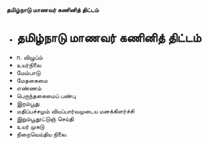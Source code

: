 **தமிழ்நாடு மாணவர் கணினித் திட்டம்**
- # தமிழ்நாடு மாணவர் கணினித் திட்டம்
- n. விழுப்ம்
- உயர்நிலை
- மேம்பாடு
- மேதகைமை
- எண்ணம்
- பெருந்தகைமைப் பண்பு
- இறம்பூது
- மதிப்பச்சமும் வியப்பார்வமுடைய மனக்கிளர்ச்சி
- இறும்பூதூட்டுஞ் செய்தி
- உயர் முகடு
- நிறைவெய்திய நிலை.

